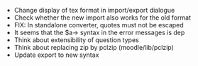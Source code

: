 - Change display of tex format in import/export dialogue
- Check whether the new import also works for the old format
- FIX: In standalone converter, quotes must not be escaped
- It seems that the \$a-> syntax in the error messages is dep
- Think about extensibility of question types
- Think about replacing zip by pclzip (moodle/lib/pclzip)
- Update export to new syntax
